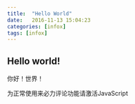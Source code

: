 ```yaml
---
title:  "Hello World"
date:   2016-11-13 15:04:23
categories: [infox]
tags: [infox]
---
```

## Hello world!
你好！世界！

<!-- 来必力City版安装代码 -->
<div id="lv-container" data-id="city" data-uid="MTAyMC8zOTMxMi8xNTgzOQ==">
	<script type="text/javascript">
   (function(d, s) {
       var j, e = d.getElementsByTagName(s)[0];

       if (typeof LivereTower === 'function') { return; }

       j = d.createElement(s);
       j.src = 'https://cdn-city.livere.com/js/embed.dist.js';
       j.async = true;

       e.parentNode.insertBefore(j, e);
   })(document, 'script');
	</script>
<noscript> 为正常使用来必力评论功能请激活JavaScript</noscript>
</div>
<!-- City版安装代码已完成 -->
